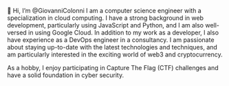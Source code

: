 👋 Hi, I’m @GiovanniColonni
I am a computer science engineer with a specialization in cloud computing.
I have a strong background in web development, particularly using JavaScript and Python, and I am also well-versed in using Google Cloud.
In addition to my work as a developer, I also have experience as a DevOps engineer in a consultancy.
I am passionate about staying up-to-date with the latest technologies and techniques, and am particularly interested in the exciting world 
of web3 and cryptocurrency.

As a hobby, I enjoy participating in Capture The Flag (CTF) challenges and have a solid foundation in cyber security.

<!---
GiovanniColonni/GiovanniColonni is a ✨ special ✨ repository because its `README.md` (this file) appears on your GitHub profile.
You can click the Preview link to take a look at your changes.
--->
